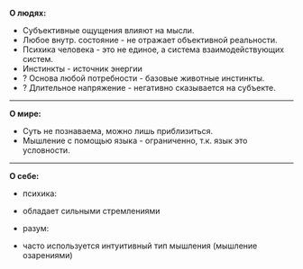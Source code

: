 **О людях:**

- Субъективные ощущения влияют на мысли.
- Любое внутр. состояние - не отражает объективной реальности.
- Психика человека - это не единое, а система взаимодействующих систем.
- Инстинкты - источник энергии
- ? Основа любой потребности - базовые животные инстинкты.
- ? Длительное напряжение - негативно сказывается на субъекте.



---

**О мире:**

- Суть не познаваема, можно лишь приблизиться.
- Мышление с помощью языка - ограниченно, т.к. язык это условности.



---

**О себе:**

- психика: 
 - обладает сильными стремлениями
 
 
- разум: 
 - часто используется интуитивный тип мышления (мышление озарениями)




